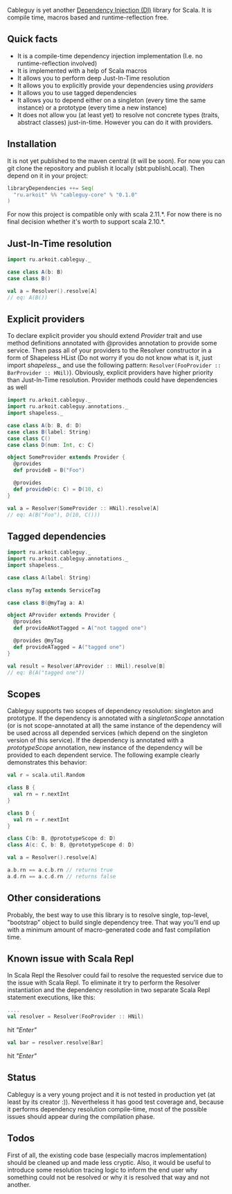 Cableguy is yet another [Dependency Injection (DI)][di] library for Scala. It is compile time, macros based and runtime-reflection free.

Quick facts
-----------
* It is a compile-time dependency injection implementation (I.e. no runtime-reflection involved)
* It is implemented with a help of Scala macros
* It allows you to perform deep Just-In-Time resolution
* It allows you to explicitly provide your dependencies using *providers*
* It allows you to use tagged dependencies
* It allows you to depend either on a singleton (every time the same instance) or a prototype (every time a new instance)
* It does not allow you (at least yet) to resolve not concrete types (traits, abstract classes) just-in-time. However you can do it with providers.

Installation
------------
It is not yet published to the maven central (it will be soon). For now you can git clone the repository and publish it locally (sbt:publishLocal). Then depend on it in your project:
```scala
libraryDependencies ++= Seq(
  "ru.arkoit" %% "cableguy-core" % "0.1.0"
)
```
For now this project is compatible only with scala 2.11.\*. For now there is no final decision whether it's worth to support scala 2.10.\*. 

Just-In-Time resolution
-----------------------
```scala
import ru.arkoit.cableguy._

case class A(b: B)
case class B()

val a = Resolver().resolve[A] 
// eq: A(B())
```

Explicit providers
-------------------
To declare explicit provider you should extend *Provider* trait and use method definitions annotated with @provides annotation to provide some service. Then pass all of your providers to the Resolver constructor in a form of Shapeless HList (Do not worry if you do not know what is it, just import *shapeless._* and use the following pattern: ```Resolver(FooProvider :: BarProvider :: HNil)```). Obviously, explicit providers have higher priority than Just-In-Time resolution. Provider methods could have dependencies as well
```scala
import ru.arkoit.cableguy._
import ru.arkoit.cableguy.annotations._
import shapeless._

case class A(b: B, d: D)
case class B(label: String)
case class C()
case class D(num: Int, c: C)

object SomeProvider extends Provider {
  @provides
  def provideB = B("Foo")

  @provides
  def provideD(c: C) = D(10, c)
}

val a = Resolver(SomeProvider :: HNil).resolve[A]
// eq: A(B("Foo"), D(10, C()))
```

Tagged dependencies
--------------------------
```scala
import ru.arkoit.cableguy._
import ru.arkoit.cableguy.annotations._
import shapeless._

case class A(label: String)

class myTag extends ServiceTag

case class B(@myTag a: A)

object AProvider extends Provider {
  @provides
  def provideANotTagged = A("not tagged one")

  @provides @myTag
  def provideATagged = A("tagged one")
}

val result = Resolver(AProvider :: HNil).resolve[B]
// eq: B(A("tagged one"))
```

Scopes
------
Cableguy supports two scopes of dependency resolution: singleton and prototype. If the dependency is annotated with a *singletonScope* annotation (or is not scope-annotated at all) the same instance of the dependency will be used across all depended services (which depend on the singleton version of this service). If the dependency is annotated with a *prototypeScope* annotation, new instance of the dependency will be provided to each dependent service. The following example clearly demonstrates this behavior:
```scala
val r = scala.util.Random

class B {
  val rn = r.nextInt
}

class D {
  val rn = r.nextInt
}

class C(b: B, @prototypeScope d: D)
class A(c: C, b: B, @prototypeScope d: D)

val a = Resolver().resolve[A]

a.b.rn == a.c.b.rn // returns true
a.d.rn == a.c.d.rn // returns false
```

Other considerations
--------------------
Probably, the best way to use this library is to resolve single, top-level, "bootstrap" object to build single dependency tree. That way you'll end up with a minimum amount of macro-generated code and fast compilation time. 

Known issue with Scala Repl
---------------------------
In Scala Repl the Resolver could fail to resolve the requested service due to the issue with Scala Repl. To eliminate it try to perform the Resolver instantiation and the dependency resolution in two separate Scala Repl statement executions, like this:
```scala
....
val resolver = Resolver(FooProvider :: HNil)
```
hit *"Enter"*
```scala
val bar = resolver.resolve[Bar]
```
hit *"Enter"*

Status
------
Cableguy is a very young project and it is not tested in production yet (at least by its creator :)). Nevertheless
it has good test coverage and, because it performs dependency resolution compile-time, most of the possible issues should appear during the compilation phase.

Todos
-----
First of all, the existing code base (especially macros implementation) should be cleaned up and made less cryptic. Also, it would be useful to introduce some resolution tracing logic to inform the end user why something could not be resolved or why it is resolved that way and not another.

[di]: https://en.wikipedia.org/wiki/Dependency_injection
